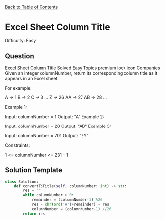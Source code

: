 [Back to Table of Contents](../../README.md)

# Excel Sheet Column Title
Difficulty: Easy

## Question
Excel Sheet Column Title
Solved
Easy
Topics
premium lock icon
Companies
Given an integer columnNumber, return its corresponding column title as it appears in an Excel sheet.

For example:

A -> 1
B -> 2
C -> 3
...
Z -> 26
AA -> 27
AB -> 28 
...
 

Example 1:

Input: columnNumber = 1
Output: "A"
Example 2:

Input: columnNumber = 28
Output: "AB"
Example 3:

Input: columnNumber = 701
Output: "ZY"
 

Constraints:

1 <= columnNumber <= 231 - 1

## Solution Template
```python
class Solution:
    def convertToTitle(self, columnNumber: int) -> str:
        res = ""
        while columnNumber > 0:
            remainder = (columnNumber-1) %26
            res = chr(ord('A')+remainder) + res
            columnNumber = (columnNumber-1) //26
        return res
```
